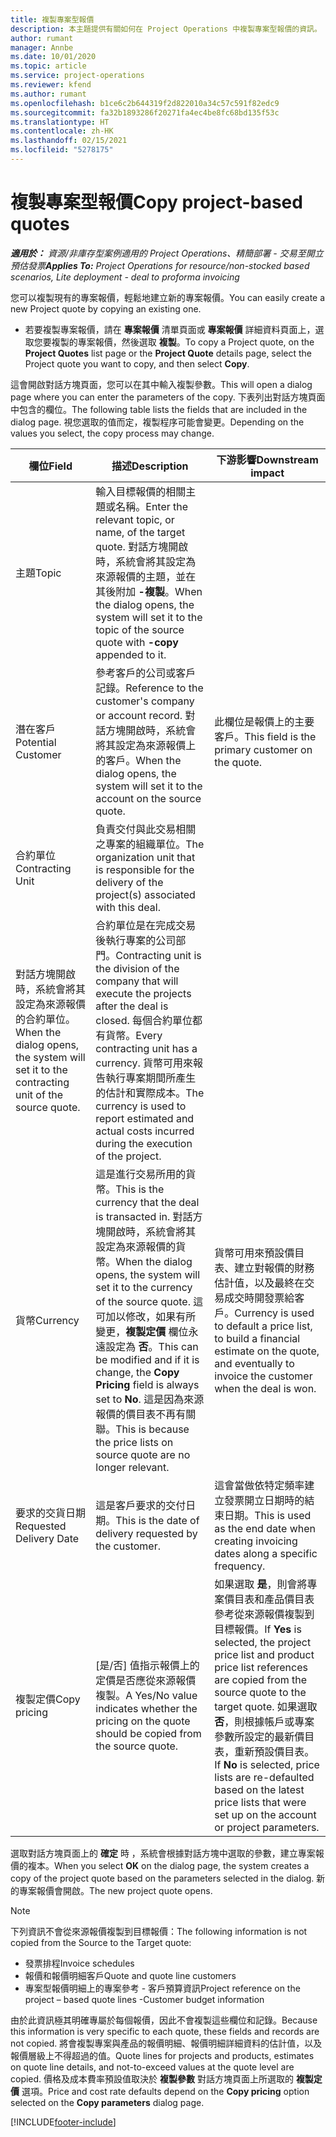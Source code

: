 ```yaml
---
title: 複製專案型報價
description: 本主題提供有關如何在 Project Operations 中複製專案型報價的資訊。
author: rumant
manager: Annbe
ms.date: 10/01/2020
ms.topic: article
ms.service: project-operations
ms.reviewer: kfend
ms.author: rumant
ms.openlocfilehash: b1ce6c2b644319f2d822010a34c57c591f82edc9
ms.sourcegitcommit: fa32b1893286f20271fa4ec4be8fc68bd135f53c
ms.translationtype: HT
ms.contentlocale: zh-HK
ms.lasthandoff: 02/15/2021
ms.locfileid: "5278175"
---
```

# <a name="copy-project-based-quotes"></a><span data-ttu-id="26867-103">複製專案型報價</span><span class="sxs-lookup"><span data-stu-id="26867-103">Copy project-based quotes</span></span>

<span data-ttu-id="26867-104">_**適用於：** 資源/非庫存型案例適用的 Project Operations、精簡部署 - 交易至開立預估發票_</span><span class="sxs-lookup"><span data-stu-id="26867-104">_**Applies To:** Project Operations for resource/non-stocked based scenarios, Lite deployment - deal to proforma invoicing_</span></span>

<span data-ttu-id="26867-105">您可以複製現有的專案報價，輕鬆地建立新的專案報價。</span><span class="sxs-lookup"><span data-stu-id="26867-105">You can easily create a new Project quote by copying an existing one.</span></span> 

- <span data-ttu-id="26867-106">若要複製專案報價，請在 **專案報價** 清單頁面或 **專案報價** 詳細資料頁面上，選取您要複製的專案報價，然後選取 **複製**。</span><span class="sxs-lookup"><span data-stu-id="26867-106">To copy a Project quote, on the **Project Quotes** list page or the **Project Quote** details page, select the Project quote you want to copy, and then select **Copy**.</span></span>

<span data-ttu-id="26867-107">這會開啟對話方塊頁面，您可以在其中輸入複製參數。</span><span class="sxs-lookup"><span data-stu-id="26867-107">This will open a dialog page where you can enter the parameters of the copy.</span></span> <span data-ttu-id="26867-108">下表列出對話方塊頁面中包含的欄位。</span><span class="sxs-lookup"><span data-stu-id="26867-108">The following table lists the fields that are included in the dialog page.</span></span> <span data-ttu-id="26867-109">視您選取的值而定，複製程序可能會變更。</span><span class="sxs-lookup"><span data-stu-id="26867-109">Depending on the values you select, the copy process may change.</span></span>

| <span data-ttu-id="26867-110">**欄位**</span><span class="sxs-lookup"><span data-stu-id="26867-110">**Field**</span></span> | <span data-ttu-id="26867-111">**描述**</span><span class="sxs-lookup"><span data-stu-id="26867-111">**Description**</span></span> | <span data-ttu-id="26867-112">**下游影響**</span><span class="sxs-lookup"><span data-stu-id="26867-112">**Downstream impact**</span></span> |
| --- | --- | --- |
| <span data-ttu-id="26867-113">主題</span><span class="sxs-lookup"><span data-stu-id="26867-113">Topic</span></span> | <span data-ttu-id="26867-114">輸入目標報價的相關主題或名稱。</span><span class="sxs-lookup"><span data-stu-id="26867-114">Enter the relevant topic, or name, of the target quote.</span></span> <span data-ttu-id="26867-115">對話方塊開啟時，系統會將其設定為來源報價的主題，並在其後附加 **-複製**。</span><span class="sxs-lookup"><span data-stu-id="26867-115">When the dialog opens, the system will set it to the topic of the source quote with **-copy** appended to it.</span></span> | |
| <span data-ttu-id="26867-116">潛在客戶</span><span class="sxs-lookup"><span data-stu-id="26867-116">Potential Customer</span></span> | <span data-ttu-id="26867-117">參考客戶的公司或客戶記錄。</span><span class="sxs-lookup"><span data-stu-id="26867-117">Reference to the customer's company or account record.</span></span> <span data-ttu-id="26867-118">對話方塊開啟時，系統會將其設定為來源報價上的客戶。</span><span class="sxs-lookup"><span data-stu-id="26867-118">When the dialog opens, the system will set it to the account on the source quote.</span></span> | <span data-ttu-id="26867-119">此欄位是報價上的主要客戶。</span><span class="sxs-lookup"><span data-stu-id="26867-119">This field is the primary customer on the quote.</span></span> |
| <span data-ttu-id="26867-120">合約單位</span><span class="sxs-lookup"><span data-stu-id="26867-120">Contracting Unit</span></span> | <span data-ttu-id="26867-121">負責交付與此交易相關之專案的組織單位。</span><span class="sxs-lookup"><span data-stu-id="26867-121">The organization unit that is responsible for the delivery of the project(s) associated with this deal.</span></span>
<span data-ttu-id="26867-122">對話方塊開啟時，系統會將其設定為來源報價的合約單位。</span><span class="sxs-lookup"><span data-stu-id="26867-122">When the dialog opens, the system will set it to the contracting unit of the source quote.</span></span> | <span data-ttu-id="26867-123">合約單位是在完成交易後執行專案的公司部門。</span><span class="sxs-lookup"><span data-stu-id="26867-123">Contracting unit is the division of the company that will execute the projects after the deal is closed.</span></span> <span data-ttu-id="26867-124">每個合約單位都有貨幣。</span><span class="sxs-lookup"><span data-stu-id="26867-124">Every contracting unit has a currency.</span></span> <span data-ttu-id="26867-125">貨幣可用來報告執行專案期間所產生的估計和實際成本。</span><span class="sxs-lookup"><span data-stu-id="26867-125">The currency is used to report estimated and actual costs incurred during the execution of the project.</span></span> |
| <span data-ttu-id="26867-126">貨幣</span><span class="sxs-lookup"><span data-stu-id="26867-126">Currency</span></span> | <span data-ttu-id="26867-127">這是進行交易所用的貨幣。</span><span class="sxs-lookup"><span data-stu-id="26867-127">This is the currency that the deal is transacted in.</span></span> <span data-ttu-id="26867-128">對話方塊開啟時，系統會將其設定為來源報價的貨幣。</span><span class="sxs-lookup"><span data-stu-id="26867-128">When the dialog opens, the system will set it to the currency of the source quote.</span></span> <span data-ttu-id="26867-129">這可加以修改，如果有所變更，**複製定價** 欄位永遠設定為 **否**。</span><span class="sxs-lookup"><span data-stu-id="26867-129">This can be modified and if it is change, the **Copy Pricing** field is always set to **No**.</span></span> <span data-ttu-id="26867-130">這是因為來源報價的價目表不再有關聯。</span><span class="sxs-lookup"><span data-stu-id="26867-130">This is because the price lists on source quote are no longer relevant.</span></span> | <span data-ttu-id="26867-131">貨幣可用來預設價目表、建立對報價的財務估計值，以及最終在交易成交時開發票給客戶。</span><span class="sxs-lookup"><span data-stu-id="26867-131">Currency is used to default a price list, to build a financial estimate on the quote,  and eventually to invoice the customer when the deal is won.</span></span> |
| <span data-ttu-id="26867-132">要求的交貨日期</span><span class="sxs-lookup"><span data-stu-id="26867-132">Requested Delivery Date</span></span> | <span data-ttu-id="26867-133">這是客戶要求的交付日期。</span><span class="sxs-lookup"><span data-stu-id="26867-133">This is the date of delivery requested by the customer.</span></span> | <span data-ttu-id="26867-134">這會當做依特定頻率建立發票開立日期時的結束日期。</span><span class="sxs-lookup"><span data-stu-id="26867-134">This is used as the end date when creating invoicing dates along a specific frequency.</span></span> |
| <span data-ttu-id="26867-135">複製定價</span><span class="sxs-lookup"><span data-stu-id="26867-135">Copy pricing</span></span> | <span data-ttu-id="26867-136">[是/否] 值指示報價上的定價是否應從來源報價複製。</span><span class="sxs-lookup"><span data-stu-id="26867-136">A Yes/No value indicates whether the pricing on the quote should be copied from the source quote.</span></span> | <span data-ttu-id="26867-137">如果選取 **是**，則會將專案價目表和產品價目表參考從來源報價複製到目標報價。</span><span class="sxs-lookup"><span data-stu-id="26867-137">If **Yes** is selected, the project price list and product price list references are copied from the source quote to the target quote.</span></span> <span data-ttu-id="26867-138">如果選取 **否**，則根據帳戶或專案參數所設定的最新價目表，重新預設價目表。</span><span class="sxs-lookup"><span data-stu-id="26867-138">If **No** is selected, price lists are re-defaulted based on the latest price lists that were set up on the account or project parameters.</span></span> |

<span data-ttu-id="26867-139">選取對話方塊頁面上的 **確定** 時 ，系統會根據對話方塊中選取的參數，建立專案報價的複本。</span><span class="sxs-lookup"><span data-stu-id="26867-139">When you select **OK** on the dialog page, the system creates a copy of the project quote based on the parameters selected in the dialog.</span></span> <span data-ttu-id="26867-140">新的專案報價會開啟。</span><span class="sxs-lookup"><span data-stu-id="26867-140">The new project quote opens.</span></span> 

> [!NOTE]
> <span data-ttu-id="26867-141">下列資訊不會從來源報價複製到目標報價：</span><span class="sxs-lookup"><span data-stu-id="26867-141">The following information is not copied from the Source to the Target quote:</span></span>
>
> - <span data-ttu-id="26867-142">發票排程</span><span class="sxs-lookup"><span data-stu-id="26867-142">Invoice schedules</span></span>
> - <span data-ttu-id="26867-143">報價和報價明細客戶</span><span class="sxs-lookup"><span data-stu-id="26867-143">Quote and quote line customers</span></span>
> - <span data-ttu-id="26867-144">專案型報價明細上的專案參考 - 客戶預算資訊</span><span class="sxs-lookup"><span data-stu-id="26867-144">Project reference on the project – based quote lines -Customer budget information</span></span>
>
><span data-ttu-id="26867-145">由於此資訊極其明確專屬於每個報價，因此不會複製這些欄位和記錄。</span><span class="sxs-lookup"><span data-stu-id="26867-145">Because this information is very specific to each quote, these fields and records are not copied.</span></span> <span data-ttu-id="26867-146">將會複製專案與產品的報價明細、報價明細詳細資料的估計值，以及報價層級上不得超過的值。</span><span class="sxs-lookup"><span data-stu-id="26867-146">Quote lines for projects and products, estimates on quote line details, and not-to-exceed values at the quote level are copied.</span></span> <span data-ttu-id="26867-147">價格及成本費率預設值取決於 **複製參數** 對話方塊頁面上所選取的 **複製定價** 選項。</span><span class="sxs-lookup"><span data-stu-id="26867-147">Price and cost rate defaults depend on the **Copy pricing** option selected on the **Copy parameters** dialog page.</span></span>


[!INCLUDE[footer-include](../includes/footer-banner.md)]
